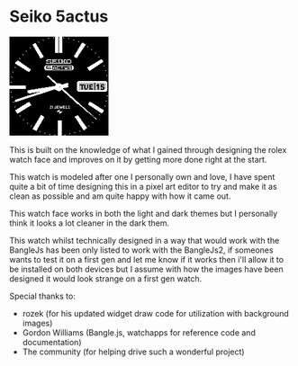 # Seiko 5actus

![](screenshot.png)

This is built on the knowledge of what I gained through designing the rolex watch face and improves on it by getting more done right at the start.

This watch is modeled after one I personally own and love, I have spent quite a bit of time designing this in a pixel art editor to try and make it as clean as possible and am quite happy with how it came out.

This watch face works in both the light and dark themes but I personally think it looks a lot cleaner in the dark them.

This watch whilst technically designed in a way that would work with the BangleJs has been only listed to work with the BangleJs2, if someones wants to test it on a first gen and let me know if it works then i'll allow it to be installed on both devices but I assume with how the images have been designed it would look strange on a first gen watch.

Special thanks to: 
* rozek (for his updated widget draw code for utilization with background images)
* Gordon Williams (Bangle.js, watchapps for reference code and documentation)
* The community (for helping drive such a wonderful project)

